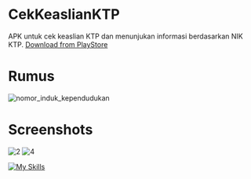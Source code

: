 # CekKeaslianKTP
APK untuk cek keaslian KTP dan menunjukan informasi berdasarkan NIK KTP.
[Download from PlayStore](https://play.google.com/store/apps/details?id=com.rivaldo.cekkeaslianktp)

# Rumus
![nomor_induk_kependudukan](https://user-images.githubusercontent.com/41590940/202644369-3667a95b-eb71-48a5-82dc-09a1c4620a48.jpg)

# Screenshots
![2](https://user-images.githubusercontent.com/41590940/202644730-26085861-96ad-457c-b1de-fbf0f7ad13eb.png)
![4](https://user-images.githubusercontent.com/41590940/202644741-ad70ad63-392f-45da-a70e-6da67f79f521.png)



[![My Skills](https://skills.thijs.gg/icons?i=kotlin&theme=dark)](https://skills.thijs.gg)

